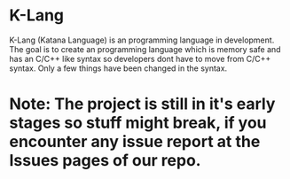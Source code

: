 
# K-Lang
K-Lang (Katana Language) is an programming language in development.
The goal is to create an programming language which is memory safe and has an C/C++ like syntax so developers dont have to move from C/C++ syntax.
Only a few things have been changed in the syntax.
# **Note:** The project is still in it's early stages so stuff might break, if you encounter any issue report at the Issues pages of our repo.

